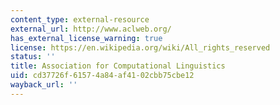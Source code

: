 ```yaml
---
content_type: external-resource
external_url: http://www.aclweb.org/
has_external_license_warning: true
license: https://en.wikipedia.org/wiki/All_rights_reserved
status: ''
title: Association for Computational Linguistics
uid: cd37726f-6157-4a84-af41-02cbb75cbe12
wayback_url: ''
---
```

